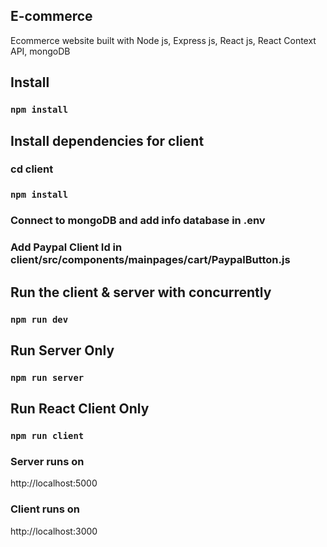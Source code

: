 ## E-commerce
Ecommerce website built with Node js, Express js, React js, React Context API, mongoDB


## Install  
### `npm install`

## Install dependencies for client
### cd client 
### `npm install`

### Connect to mongoDB and add info database in .env

### Add Paypal Client Id in client/src/components/mainpages/cart/PaypalButton.js

## Run the client & server with concurrently
### `npm run dev`

## Run Server Only
### `npm run server`

## Run React Client Only
### `npm run client`

### Server runs on 
http://localhost:5000 
### Client runs on 
http://localhost:3000

